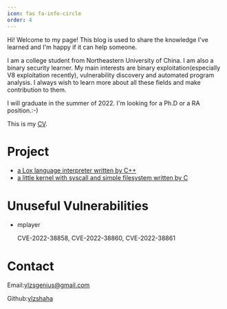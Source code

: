 ```yaml
---
icon: fas fa-info-circle
order: 4
---
```


Hi! Welcome to my page! This blog is used to share the knowledge I've learned and I'm happy if it can help someone.

I am a college student from Northeastern University of China. I am also a binary security learner. My main interests are binary exploitation(especially V8 exploitation recently), vulnerability discovery and automated program analysis. I always wish to learn more about all these fields and make contribution to them. 

I will graduate in the summer of 2022. I'm looking for a Ph.D or a RA position.:-)

This is my [CV](/assets/CV.pdf).

# Project

- [a Lox language interpreter written by C++](https://github.com/ylzshaha/Lox-with-cpp)
- [a little kernel with syscall and simple filesystem written by C](https://github.com/ylzshaha/little-kernel)

# Unuseful Vulnerabilities
- mplayer

    CVE-2022-38858, CVE-2022-38860, CVE-2022-38861

# Contact

Email:ylzsgenius@gmail.com

Github:[ylzshaha](https://github.com/ylzshaha)



